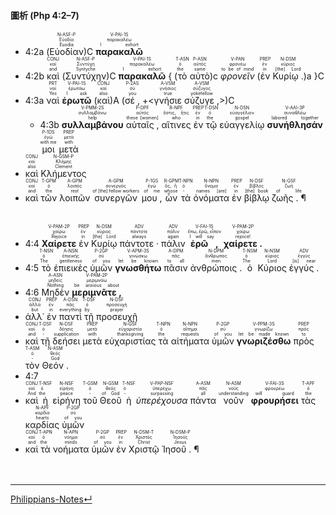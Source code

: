 #### 圖析 (Php 4:2–7)


- <rt>4:2a</rt> (<RUBY><ruby><ruby>Εὐοδίαν<rt>Euodia</rt></ruby><rt>Εὐοδία</rt></ruby><rt>N-ASF-P</rt></RUBY>)C <RUBY><ruby><ruby><strong>παρακαλῶ</strong><rt>I exhort</rt></ruby><rt>παρακαλέω</rt></ruby><rt>V-PAI-1S</rt></RUBY> 
- <rt>4:2b</rt> <RUBY><ruby><ruby>καὶ<rt>and</rt></ruby><rt>καί</rt></ruby><rt>CONJ</rt></RUBY> (<RUBY><ruby><ruby>Συντύχην<rt>Syntyche</rt></ruby><rt>Συντύχη</rt></ruby><rt>N-ASF-P</rt></RUBY>)C <RUBY><ruby><ruby><strong>παρακαλῶ</strong><rt>I exhort</rt></ruby><rt>παρακαλέω</rt></ruby><rt>V-PAI-1S</rt></RUBY> { (<RUBY><ruby><ruby>τὸ<rt>the</rt></ruby><rt>ὁ</rt></ruby><rt>T-ASN</rt></RUBY> <RUBY><ruby><ruby>αὐτὸ<rt>same</rt></ruby><rt>αὐτός</rt></ruby><rt>P-ASN</rt></RUBY>)c <RUBY><ruby><ruby><em>φρονεῖν</em><rt>to be of mind</rt></ruby><rt>φρονέω</rt></ruby><rt>V-PAN</rt></RUBY> (<RUBY><ruby><ruby>ἐν<rt>in</rt></ruby><rt>ἐν</rt></ruby><rt>PREP</rt></RUBY> <RUBY><ruby><ruby>Κυρίῳ .<rt>[the] Lord</rt></ruby><rt>κύριος</rt></ruby><rt>N-DSM</rt></RUBY>)a }C 
- <rt>4:3a</rt> <RUBY><ruby><ruby>ναὶ<rt>Yes</rt></ruby><rt>ναί</rt></ruby><rt>PRT</rt></RUBY> <RUBY><ruby><ruby><strong>ἐρωτῶ</strong><rt>I ask</rt></ruby><rt>ἐρωτάω</rt></ruby><rt>V-PAI-1S</rt></RUBY> (<RUBY><ruby><ruby>καὶ<rt>also</rt></ruby><rt>καί</rt></ruby><rt>CONJ</rt></RUBY>)A (<RUBY><ruby><ruby>σέ ,<rt>you</rt></ruby><rt>σύ</rt></ruby><rt>P-2AS</rt></RUBY> +<<RUBY><ruby><ruby>γνήσιε<rt>true</rt></ruby><rt>γνήσιος</rt></ruby><rt>A-VSM</rt></RUBY> <RUBY><ruby><ruby>σύζυγε ,<rt>yokefellow</rt></ruby><rt>σύζυγος</rt></ruby><rt>A-VSM</rt></RUBY>>)C 
	- <rt>4:3b</rt> <RUBY><ruby><ruby><strong>συλλαμβάνου</strong><rt>help</rt></ruby><rt>συλλαμβάνω</rt></ruby><rt>V-PMM-2S</rt></RUBY> <RUBY><ruby><ruby>αὐταῖς ,<rt>these [women]</rt></ruby><rt>αὐτός</rt></ruby><rt>P-DPF</rt></RUBY> <RUBY><ruby><ruby>αἵτινες<rt>who</rt></ruby><rt>ὅστις, ἥτις</rt></ruby><rt>R-NPF</rt></RUBY> <RUBY><ruby><ruby>ἐν<rt>in</rt></ruby><rt>ἐν</rt></ruby><rt>PREP</rt></RUBY> <RUBY><ruby><ruby>τῷ<rt>the</rt></ruby><rt>ὁ</rt></ruby><rt>T-DSN</rt></RUBY> <RUBY><ruby><ruby>εὐαγγελίῳ<rt>gospel</rt></ruby><rt>εὐαγγέλιον</rt></ruby><rt>N-DSN</rt></RUBY> <RUBY><ruby><ruby><strong>συνήθλησάν</strong><rt>labored together</rt></ruby><rt>συναθλέω</rt></ruby><rt>V-AAI-3P</rt></RUBY> <RUBY><ruby><ruby>μοι<rt>with me</rt></ruby><rt>ἐγώ</rt></ruby><rt>P-1DS</rt></RUBY> <RUBY><ruby><ruby>μετὰ<rt>with</rt></ruby><rt>μετά</rt></ruby><rt>PREP</rt></RUBY> 
- <RUBY><ruby><ruby>καὶ<rt>also</rt></ruby><rt>καί</rt></ruby><rt>CONJ</rt></RUBY> <RUBY><ruby><ruby>Κλήμεντος<rt>Clement</rt></ruby><rt>Κλήμης</rt></ruby><rt>N-GSM-P</rt></RUBY> 
- <RUBY><ruby><ruby>καὶ<rt>and</rt></ruby><rt>καί</rt></ruby><rt>CONJ</rt></RUBY> <RUBY><ruby><ruby>τῶν<rt>the</rt></ruby><rt>ὁ</rt></ruby><rt>T-GPM</rt></RUBY> <RUBY><ruby><ruby>λοιπῶν<rt>rest</rt></ruby><rt>λοιπός</rt></ruby><rt>A-GPM</rt></RUBY> <RUBY><ruby><ruby>συνεργῶν<rt>of [the] fellow workers</rt></ruby><rt>συνεργός</rt></ruby><rt>A-GPM</rt></RUBY> <RUBY><ruby><ruby>μου ,<rt>of me</rt></ruby><rt>ἐγώ</rt></ruby><rt>P-1GS</rt></RUBY> <RUBY><ruby><ruby>ὧν<rt>whose</rt></ruby><rt>ὅς, ἥ</rt></ruby><rt>R-GPM</rt></RUBY> <RUBY><ruby><ruby>τὰ<rt>-</rt></ruby><rt>ὁ</rt></ruby><rt>T-NPN</rt></RUBY> <RUBY><ruby><ruby>ὀνόματα<rt>names [are]</rt></ruby><rt>ὄνομα</rt></ruby><rt>N-NPN</rt></RUBY> <RUBY><ruby><ruby>ἐν<rt>in</rt></ruby><rt>ἐν</rt></ruby><rt>PREP</rt></RUBY> <RUBY><ruby><ruby>βίβλῳ<rt>[the] book</rt></ruby><rt>βίβλος</rt></ruby><rt>N-DSF</rt></RUBY> <RUBY><ruby><ruby>ζωῆς . ¶<rt>of life</rt></ruby><rt>ζωή</rt></ruby><rt>N-GSF</rt></RUBY></br></br></br> 
- <rt>4:4</rt> <RUBY><ruby><ruby><strong>Χαίρετε</strong><rt>Rejoice</rt></ruby><rt>χαίρω</rt></ruby><rt>V-PAM-2P</rt></RUBY> <RUBY><ruby><ruby>ἐν<rt>in</rt></ruby><rt>ἐν</rt></ruby><rt>PREP</rt></RUBY> <RUBY><ruby><ruby>Κυρίῳ<rt>[the] Lord</rt></ruby><rt>κύριος</rt></ruby><rt>N-DSM</rt></RUBY> <RUBY><ruby><ruby>πάντοτε ·<rt>always</rt></ruby><rt>πάντοτε</rt></ruby><rt>ADV</rt></RUBY> <RUBY><ruby><ruby>πάλιν<rt>again</rt></ruby><rt>πάλιν</rt></ruby><rt>ADV</rt></RUBY> <RUBY><ruby><ruby><strong>ἐρῶ ,</strong><rt>I will say</rt></ruby><rt>ἔπω, ἐρῶ, εἶπον</rt></ruby><rt>V-FAI-1S</rt></RUBY> <RUBY><ruby><ruby><strong>χαίρετε .</strong><rt>rejoice!</rt></ruby><rt>χαίρω</rt></ruby><rt>V-PAM-2P</rt></RUBY> 
- <rt>4:5</rt> <RUBY><ruby><ruby>τὸ<rt>The</rt></ruby><rt>ὁ</rt></ruby><rt>T-NSN</rt></RUBY> <RUBY><ruby><ruby>ἐπιεικὲς<rt>gentleness</rt></ruby><rt>ἐπιεικής</rt></ruby><rt>A-NSN</rt></RUBY> <RUBY><ruby><ruby>ὑμῶν<rt>of you</rt></ruby><rt>σύ</rt></ruby><rt>P-2GP</rt></RUBY> <RUBY><ruby><ruby><strong>γνωσθήτω</strong><rt>let be known</rt></ruby><rt>γινώσκω</rt></ruby><rt>V-APM-3S</rt></RUBY> <RUBY><ruby><ruby>πᾶσιν<rt>to all</rt></ruby><rt>πᾶς</rt></ruby><rt>A-DPM</rt></RUBY> <RUBY><ruby><ruby>ἀνθρώποις .<rt>men</rt></ruby><rt>ἄνθρωπος</rt></ruby><rt>N-DPM</rt></RUBY> <RUBY><ruby><ruby>ὁ<rt>The</rt></ruby><rt>ὁ</rt></ruby><rt>T-NSM</rt></RUBY> <RUBY><ruby><ruby>Κύριος<rt>Lord</rt></ruby><rt>κύριος</rt></ruby><rt>N-NSM</rt></RUBY> <RUBY><ruby><ruby>ἐγγύς .<rt>[is] near</rt></ruby><rt>ἐγγύς</rt></ruby><rt>ADV</rt></RUBY> 
- <rt>4:6</rt> <RUBY><ruby><ruby>Μηδὲν<rt>Nothing</rt></ruby><rt>μηδείς</rt></ruby><rt>A-ASN</rt></RUBY> <RUBY><ruby><ruby><strong>μεριμνᾶτε ,</strong><rt>be anxious about</rt></ruby><rt>μεριμνάω</rt></ruby><rt>V-PAM-2P</rt></RUBY> 
- <RUBY><ruby><ruby>ἀλλ᾽<rt>but</rt></ruby><rt>ἀλλά</rt></ruby><rt>CONJ</rt></RUBY> <RUBY><ruby><ruby>ἐν<rt>in</rt></ruby><rt>ἐν</rt></ruby><rt>PREP</rt></RUBY> <RUBY><ruby><ruby>παντὶ<rt>everything</rt></ruby><rt>πᾶς</rt></ruby><rt>A-DSN</rt></RUBY> <RUBY><ruby><ruby>τῇ<rt>by</rt></ruby><rt>ὁ</rt></ruby><rt>T-DSF</rt></RUBY> <RUBY><ruby><ruby>προσευχῇ<rt>prayer</rt></ruby><rt>προσευχή</rt></ruby><rt>N-DSF</rt></RUBY> 
- <RUBY><ruby><ruby>καὶ<rt>and</rt></ruby><rt>καί</rt></ruby><rt>CONJ</rt></RUBY> <RUBY><ruby><ruby>τῇ<rt>-</rt></ruby><rt>ὁ</rt></ruby><rt>T-DSF</rt></RUBY> <RUBY><ruby><ruby>δεήσει<rt>supplication</rt></ruby><rt>δέησις</rt></ruby><rt>N-DSF</rt></RUBY> <RUBY><ruby><ruby>μετὰ<rt>with</rt></ruby><rt>μετά</rt></ruby><rt>PREP</rt></RUBY> <RUBY><ruby><ruby>εὐχαριστίας<rt>thanksgiving</rt></ruby><rt>εὐχαριστία</rt></ruby><rt>N-GSF</rt></RUBY> <RUBY><ruby><ruby>τὰ<rt>the</rt></ruby><rt>ὁ</rt></ruby><rt>T-NPN</rt></RUBY> <RUBY><ruby><ruby>αἰτήματα<rt>requests</rt></ruby><rt>αἴτημα</rt></ruby><rt>N-NPN</rt></RUBY> <RUBY><ruby><ruby>ὑμῶν<rt>of you</rt></ruby><rt>σύ</rt></ruby><rt>P-2GP</rt></RUBY> <RUBY><ruby><ruby><strong>γνωριζέσθω</strong><rt>let be made known</rt></ruby><rt>γνωρίζω</rt></ruby><rt>V-PPM-3S</rt></RUBY> <RUBY><ruby><ruby>πρὸς<rt>to</rt></ruby><rt>πρός</rt></ruby><rt>PREP</rt></RUBY> <RUBY><ruby><ruby>τὸν<rt>-</rt></ruby><rt>ὁ</rt></ruby><rt>T-ASM</rt></RUBY> <RUBY><ruby><ruby>Θεόν .<rt>God</rt></ruby><rt>θεός</rt></ruby><rt>N-ASM</rt></RUBY> 
- <rt>4:7</rt> 
- <RUBY><ruby><ruby>καὶ<rt>And</rt></ruby><rt>καί</rt></ruby><rt>CONJ</rt></RUBY> <RUBY><ruby><ruby>ἡ<rt>the</rt></ruby><rt>ὁ</rt></ruby><rt>T-NSF</rt></RUBY> <RUBY><ruby><ruby>εἰρήνη<rt>peace</rt></ruby><rt>εἰρήνη</rt></ruby><rt>N-NSF</rt></RUBY> <RUBY><ruby><ruby>τοῦ<rt>-</rt></ruby><rt>ὁ</rt></ruby><rt>T-GSM</rt></RUBY> <RUBY><ruby><ruby>Θεοῦ<rt>of God</rt></ruby><rt>θεός</rt></ruby><rt>N-GSM</rt></RUBY> <RUBY><ruby><ruby>ἡ<rt>-</rt></ruby><rt>ὁ</rt></ruby><rt>T-NSF</rt></RUBY> <RUBY><ruby><ruby><em>ὑπερέχουσα</em><rt>surpassing</rt></ruby><rt>ὑπερέχω</rt></ruby><rt>V-PAP-NSF</rt></RUBY> <RUBY><ruby><ruby>πάντα<rt>all</rt></ruby><rt>πᾶς</rt></ruby><rt>A-ASM</rt></RUBY> <RUBY><ruby><ruby>νοῦν<rt>understanding</rt></ruby><rt>νοῦς</rt></ruby><rt>N-ASM</rt></RUBY> <RUBY><ruby><ruby><strong>φρουρήσει</strong><rt>will guard</rt></ruby><rt>φρουρέω</rt></ruby><rt>V-FAI-3S</rt></RUBY> <RUBY><ruby><ruby>τὰς<rt>the</rt></ruby><rt>ὁ</rt></ruby><rt>T-APF</rt></RUBY> <RUBY><ruby><ruby>καρδίας<rt>hearts</rt></ruby><rt>καρδία</rt></ruby><rt>N-APF</rt></RUBY> <RUBY><ruby><ruby>ὑμῶν<rt>of you</rt></ruby><rt>σύ</rt></ruby><rt>P-2GP</rt></RUBY> 
- <RUBY><ruby><ruby>καὶ<rt>and</rt></ruby><rt>καί</rt></ruby><rt>CONJ</rt></RUBY> <RUBY><ruby><ruby>τὰ<rt>the</rt></ruby><rt>ὁ</rt></ruby><rt>T-APN</rt></RUBY> <RUBY><ruby><ruby>νοήματα<rt>minds</rt></ruby><rt>νόημα</rt></ruby><rt>N-APN</rt></RUBY> <RUBY><ruby><ruby>ὑμῶν<rt>of you</rt></ruby><rt>σύ</rt></ruby><rt>P-2GP</rt></RUBY> <RUBY><ruby><ruby>ἐν<rt>in</rt></ruby><rt>ἐν</rt></ruby><rt>PREP</rt></RUBY> <RUBY><ruby><ruby>Χριστῷ<rt>Christ</rt></ruby><rt>Χριστός</rt></ruby><rt>N-DSM-T</rt></RUBY> <RUBY><ruby><ruby>Ἰησοῦ . ¶<rt>Jesus</rt></ruby><rt>Ἰησοῦς</rt></ruby><rt>N-DSM-P</rt></RUBY></br></br></br> 




---
[Philippians-Notes↵](Philippians-Notes.md)